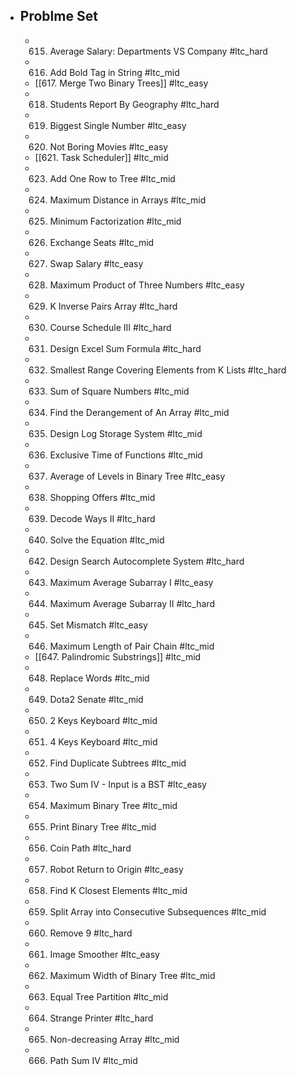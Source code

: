 - ## Problme Set
	- 615. Average Salary: Departments VS Company #ltc_hard
	- 616. Add Bold Tag in String #ltc_mid
	- [[617. Merge Two Binary Trees]] #ltc_easy
	- 618. Students Report By Geography #ltc_hard
	- 619. Biggest Single Number #ltc_easy
	- 620. Not Boring Movies #ltc_easy
	- [[621. Task Scheduler]] #ltc_mid
	- 623. Add One Row to Tree #ltc_mid
	- 624. Maximum Distance in Arrays #ltc_mid
	- 625. Minimum Factorization #ltc_mid
	- 626. Exchange Seats #ltc_mid
	- 627. Swap Salary #ltc_easy
	- 628. Maximum Product of Three Numbers #ltc_easy
	- 629. K Inverse Pairs Array #ltc_hard
	- 630. Course Schedule III #ltc_hard
	- 631. Design Excel Sum Formula #ltc_hard
	- 632. Smallest Range Covering Elements from K Lists #ltc_hard
	- 633. Sum of Square Numbers #ltc_mid
	- 634. Find the Derangement of An Array #ltc_mid
	- 635. Design Log Storage System #ltc_mid
	- 636. Exclusive Time of Functions #ltc_mid
	- 637. Average of Levels in Binary Tree #ltc_easy
	- 638. Shopping Offers #ltc_mid
	- 639. Decode Ways II #ltc_hard
	- 640. Solve the Equation #ltc_mid
	- 642. Design Search Autocomplete System #ltc_hard
	- 643. Maximum Average Subarray I #ltc_easy
	- 644. Maximum Average Subarray II #ltc_hard
	- 645. Set Mismatch #ltc_easy
	- 646. Maximum Length of Pair Chain #ltc_mid
	- [[647. Palindromic Substrings]] #ltc_mid
	- 648. Replace Words #ltc_mid
	- 649. Dota2 Senate #ltc_mid
	- 650. 2 Keys Keyboard #ltc_mid
	- 651. 4 Keys Keyboard #ltc_mid
	- 652. Find Duplicate Subtrees #ltc_mid
	- 653. Two Sum IV - Input is a BST #ltc_easy
	- 654. Maximum Binary Tree #ltc_mid
	- 655. Print Binary Tree #ltc_mid
	- 656. Coin Path #ltc_hard
	- 657. Robot Return to Origin #ltc_easy
	- 658. Find K Closest Elements #ltc_mid
	- 659. Split Array into Consecutive Subsequences #ltc_mid
	- 660. Remove 9 #ltc_hard
	- 661. Image Smoother #ltc_easy
	- 662. Maximum Width of Binary Tree #ltc_mid
	- 663. Equal Tree Partition #ltc_mid
	- 664. Strange Printer #ltc_hard
	- 665. Non-decreasing Array #ltc_mid
	- 666. Path Sum IV #ltc_mid